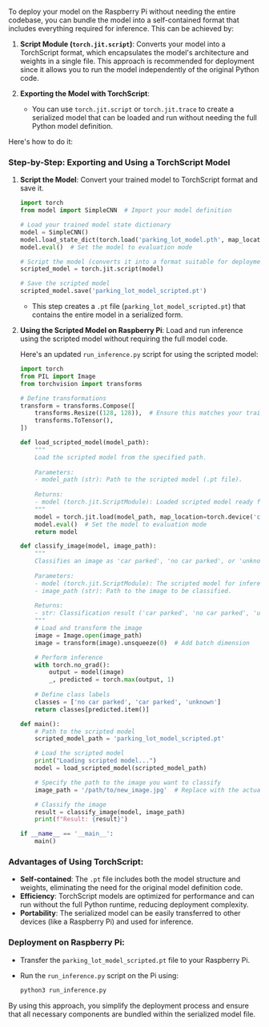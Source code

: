 To deploy your model on the Raspberry Pi without needing the entire codebase, you can bundle the model into a self-contained format that includes everything required for inference. This can be achieved by:

1. **Script Module (`torch.jit.script`)**: Converts your model into a TorchScript format, which encapsulates the model's architecture and weights in a single file. This approach is recommended for deployment since it allows you to run the model independently of the original Python code.

2. **Exporting the Model with TorchScript**:
   - You can use `torch.jit.script` or `torch.jit.trace` to create a serialized model that can be loaded and run without needing the full Python model definition.

Here's how to do it:

### Step-by-Step: Exporting and Using a TorchScript Model

1. **Script the Model**: Convert your trained model to TorchScript format and save it.

   ```python
   import torch
   from model import SimpleCNN  # Import your model definition

   # Load your trained model state dictionary
   model = SimpleCNN()
   model.load_state_dict(torch.load('parking_lot_model.pth', map_location=torch.device('cpu')))
   model.eval()  # Set the model to evaluation mode

   # Script the model (converts it into a format suitable for deployment)
   scripted_model = torch.jit.script(model)

   # Save the scripted model
   scripted_model.save('parking_lot_model_scripted.pt')
   ```

   - This step creates a `.pt` file (`parking_lot_model_scripted.pt`) that contains the entire model in a serialized form.

2. **Using the Scripted Model on Raspberry Pi**: Load and run inference using the scripted model without requiring the full model code.

   Here's an updated `run_inference.py` script for using the scripted model:

   ```python
   import torch
   from PIL import Image
   from torchvision import transforms

   # Define transformations
   transform = transforms.Compose([
       transforms.Resize((128, 128)),  # Ensure this matches your training
       transforms.ToTensor(),
   ])

   def load_scripted_model(model_path):
       """
       Load the scripted model from the specified path.
       
       Parameters:
       - model_path (str): Path to the scripted model (.pt file).
       
       Returns:
       - model (torch.jit.ScriptModule): Loaded scripted model ready for inference.
       """
       model = torch.jit.load(model_path, map_location=torch.device('cpu'))
       model.eval()  # Set the model to evaluation mode
       return model

   def classify_image(model, image_path):
       """
       Classifies an image as 'car parked', 'no car parked', or 'unknown'.
       
       Parameters:
       - model (torch.jit.ScriptModule): The scripted model for inference.
       - image_path (str): Path to the image to be classified.
       
       Returns:
       - str: Classification result ('car parked', 'no car parked', 'unknown').
       """
       # Load and transform the image
       image = Image.open(image_path)
       image = transform(image).unsqueeze(0)  # Add batch dimension

       # Perform inference
       with torch.no_grad():
           output = model(image)
           _, predicted = torch.max(output, 1)
       
       # Define class labels
       classes = ['no car parked', 'car parked', 'unknown']
       return classes[predicted.item()]

   def main():
       # Path to the scripted model
       scripted_model_path = 'parking_lot_model_scripted.pt'

       # Load the scripted model
       print("Loading scripted model...")
       model = load_scripted_model(scripted_model_path)

       # Specify the path to the image you want to classify
       image_path = '/path/to/new_image.jpg'  # Replace with the actual path of the image

       # Classify the image
       result = classify_image(model, image_path)
       print(f"Result: {result}")

   if __name__ == '__main__':
       main()
   ```

### Advantages of Using TorchScript:
- **Self-contained**: The `.pt` file includes both the model structure and weights, eliminating the need for the original model definition code.
- **Efficiency**: TorchScript models are optimized for performance and can run without the full Python runtime, reducing deployment complexity.
- **Portability**: The serialized model can be easily transferred to other devices (like a Raspberry Pi) and used for inference.

### Deployment on Raspberry Pi:
- Transfer the `parking_lot_model_scripted.pt` file to your Raspberry Pi.
- Run the `run_inference.py` script on the Pi using:

  ```bash
  python3 run_inference.py
  ```

By using this approach, you simplify the deployment process and ensure that all necessary components are bundled within the serialized model file.